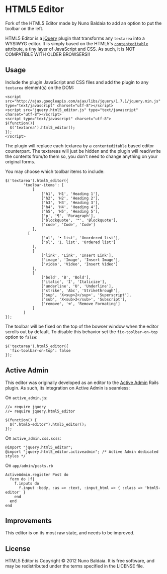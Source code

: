 HTML5 Editor
============

Fork of the HTML5 Editor made by Nuno Baldaia to add an option to put the toolbar on the left.

HTML5 Editor is a [jQuery](http://jquery.com/) plugin that transforms any `textarea` into a WYSIWYG editor. It is simply based on the HTML5's [`contenteditable`](http://html5demos.com/contenteditable) attribute, a tiny layer of JavaScript and CSS. As such, it is NOT COMPATIBLE WITH OLDER BROWSERS!!

Usage
-----

Include the plugin JavaScript and CSS files and add the plugin to any `textarea` element(s) on the DOM:

    <script src="http://ajax.googleapis.com/ajax/libs/jquery/1.7.1/jquery.min.js" type="text/javascript" charset="utf-8"></script>
    <script src="jquery.html5_editor.js" type="text/javascript" charset="utf-8"></script>
    <script type="text/javascript" charset="utf-8">
    $(function(){
      $('textarea').html5_editor();
    });
    </script>

The plugin will replace each textarea by a `contenteditable` based editor counterpart. The textareas will just be hidden and the plugin will read/write the contents from/to them so, you don't need to change anything on your original forms.

You may choose which toolbar items to include:

    $('textarea').html5_editor({
			'toolbar-items': [
				[
					['h1', 'H1', 'Heading 1'],
					['h2', 'H2', 'Heading 2'],
					['h3', 'H3', 'Heading 3'],
					['h4', 'H4', 'Heading 4'],
					['h5', 'H5', 'Heading 5'],
					['p', '¶', 'Paragraph'],
					['blockquote', '❝', 'Blockquote'],
					['code', 'Code', 'Code']
				],
			  [
					['ul', '• list', 'Unordered list'],
					['ol', '1. list', 'Ordered list']
				],
				[
					['link', 'Link', 'Insert Link'],
					['image', 'Image', 'Insert Image'],
					['video', 'Video', 'Insert Video']
				],
				[
					['bold', 'B', 'Bold'],
					['italic', 'I', 'Italicize'],
					['underline', 'U', 'Underline'],
					['strike', 'Abc', 'Strikethrough'],
					['sup', 'X<sup>2</sup>', 'Superscript'],
					['sub', 'X<sub>2</sub>', 'Subscript'],
					['remove', '⌫', 'Remove Formating']
				]
			]
    });

The toolbar will be fixed on the top of the bowser window when the editor scrolls out by default.
To disable this behavior set the `fix-toolbar-on-top` option to `false`:

    $('textarea').html5_editor({
      'fix-toolbar-on-top': false
    });


Active Admin
------------

This editor was originally developed as an editor to the [Active Admin](http://activeadmin.info/) Rails plugin. As such, its integration on Active Admin is seamless:

On `active_admin.js`:

    //= require jquery
    //= require jquery.html5_editor
    
    $(function() {  
      $(".html5-editor").html5_editor();
    });
    

On `active_admin.css.scss`:

    @import "jquery.html5_editor";
    @import "jquery.html5_editor.activeadmin"; /* Active Admin dedicated styles */

On `app/admin/posts.rb`

    ActiveAdmin.register Post do
      form do |f|
        f.inputs do
          f.input :body, :as => :text, :input_html => { :class => 'html5-editor' }
        end
      end
    end


Improvements
------------

This editor is on its most raw state, and needs to be improved.


License
-------

HTML5 Editor is Copyright © 2012 Nuno Baldaia. It is free software, and may be redistributed under the terms specified in the LICENSE file.
